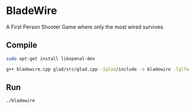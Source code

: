 # BladeWire
A First Person Shooter Game where only the most wired survives.

## Compile
```bash
sudo apt-get install libopenal-dev
```
```bash
g++ bladewire.cpp glad/src/glad.cpp -Iglad/include -o bladewire -lglfw -ldl -lGL -lopenal -lX11 -lpthread -lXrandr -lXi
```

## Run
```bash
./bladewire
```